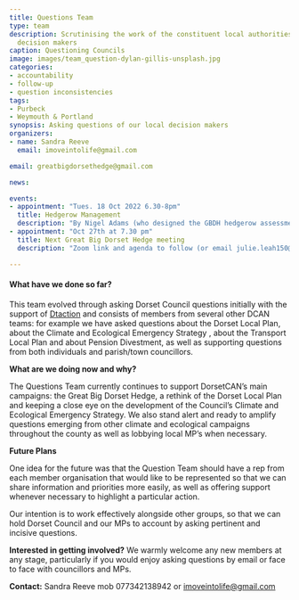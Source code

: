 ```yaml
---
title: Questions Team
type: team
description: Scrutinising the work of the constituent local authorities and other
  decision makers
caption: Questioning Councils
image: images/team_question-dylan-gillis-unsplash.jpg
categories:
- accountability
- follow-up
- question inconsistencies
tags:
- Purbeck
- Weymouth & Portland
synopsis: Asking questions of our local decision makers
organizers:
- name: Sandra Reeve
  email: imoveintolife@gmail.com

email: greatbigdorsethedge@gmail.com

news:

events:
- appointment: "Tues. 18 Oct 2022 6.30-8pm"
  title: Hedgerow Management
  description: "By Nigel Adams (who designed the GBDH hedgerow assessment tool). Hosted by CPRE Hampshire ~ Book your tickets on Eventbrite."
- appointment: "Oct 27th at 7.30 pm"
  title: Next Great Big Dorset Hedge meeting
  description: "Zoom link and agenda to follow (or email julie.leah150@gmail.com)"

---
```

#### **What have we done so far?**
 This team evolved through asking Dorset Council questions initially with the support of [Dtaction](https://dtaction.co.uk/) and consists of members from several other DCAN teams: for example we have asked questions about the Dorset Local Plan, about the Climate and Ecological Emergency Strategy , about the Transport Local Plan and about Pension Divestment, as well as supporting questions from both individuals and parish/town councillors.

**What are we doing now and why?**

The Questions Team currently continues to support DorsetCAN’s main campaigns: the Great Big Dorset Hedge, a rethink of the Dorset Local Plan and keeping a close eye on the development of the Council’s Climate and Ecological Emergency Strategy. We also stand alert and ready to amplify questions emerging from other climate and ecological campaigns throughout the county as well as lobbying local MP’s when necessary.

**Future Plans**

One idea for the future was that the Question Team should have a rep from each member organisation that would like to be represented so that we can share information and priorities more easily, as well as offering support whenever necessary to highlight a particular action.

 Our intention is to work effectively alongside other groups, so that we can hold Dorset Council and our MPs to account by asking pertinent and incisive questions.

 **Interested in getting involved?**
 We warmly welcome any new members at any stage, particularly if you would enjoy asking questions by email or face to face with councillors and MPs.

 **Contact:** Sandra Reeve mob 077342138942 or [imoveintolife@gmail.com](mailto:imoveintolife@gmail.com)
